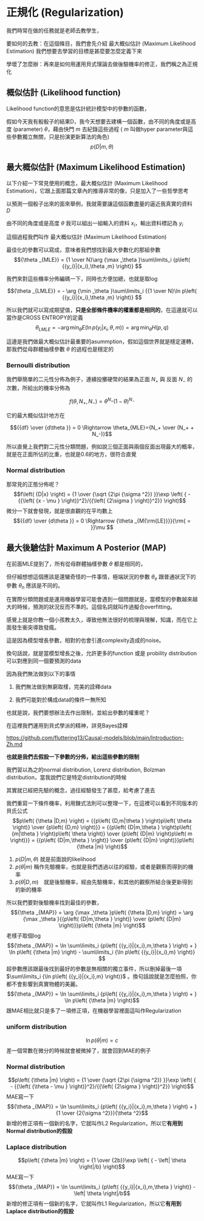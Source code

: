 # 正規化 (Regularization)
我們時常在做的任務就是老師去教學生，

要如何的去教：在這個條目，我們會先介紹 最大概似估計 (Maximum Likelihood Estimation) 我們想要去學習的目標是甚麼要怎麼定義下來

學壞了怎麼辦：再來是如何用運用貝式理論去做後驗機率的修正，我們稱之為正規化

## 概似估計 (Likelihood function)
Likelihood function的意思是估計統計模型中的參數的函數，

假如今天我有骰骰子的結果D，我今天想要去建構一個函數，由不同的角度或是高度 (parameter) $\theta$，藉由快門 $m$ 去紀錄這些過程 ( $m$ 叫做hyper parameter與這些參數獨立無關，只是扮演更新算法的角色)
$$p\left( {D|m,\theta } \right)$$

## 最大概似估計 (Maximum Likelihood Estimation)
以下介紹一下常見使用的概念，最大概似估計 (Maximum Likelihood Estimation)，它跟上面那篇文章內的推導非常的像，只是加入了一些哲學思考

以預測一個骰子出來的面來舉例，我就需要讓這個函數盡量的逼近我真實的資料 $D$

由不同的角度或是高度 $\theta$ 我可以組出一組輸入的資料 $x_i$，輸出資料標記為 $y_i$

這個過程我們叫作 最大概似估計 (Maximum Likelihood Estimation)

最佳化的參數可以寫成，意味者我們想找到最大參數化的那組參數
$${\theta _{MLE}} = {1 \over N}\arg {\max _\theta }\sum\limits_i {p\left( {{y_i}|{x_i},\theta ,m} \right)} $$

我們來對這些機率分佈編碼一下，同時也方便加總，也就是取log

$${\theta _{LMLE}} =  - \arg {\min _\theta }\sum\limits_i {{1 \over N}\ln p\left( {{y_i}|{x_i},\theta ,m} \right)} $$

所以我們就可以寫成期望值，**只是全部條件機率的權重都是相同的**，在這邊就可以當作是CROSS ENTROPY的定義
$${\theta _{LMLE}} =  - \arg {\min _\theta }E\left( {\ln p\left( {{y_i}|{x_i},\theta ,m} \right)} \right) = \arg {\min _\theta }H\left( {p,q} \right)$$

這邊是我們做最大概似估計最重要的asummption，假如這個世界就是穩定運轉，那我們從母群體抽樣參數 $\theta$ 的過程也是穩定的

### Bernoulli distribution
我們舉簡單的二元性分佈為例子，連續投擲硬幣的結果為正面 $N_ +$ 與 反面 $N_-$ 的次數，所給出的機率分佈為

$$f\left( {\theta ,{N_ + },{N_ - }} \right) = {\theta ^{{N_ + }}}{\left( {1 - \theta } \right)^{{N_ - }}}$$

它的最大概似估計地方在

$${{df} \over {d\theta }} = 0 \Rightarrow \theta_{MLE}={N_+ \over (N_+ + N_-)}$$

所以直覺上我們對二元性分類問題，例如說三個正面與兩個反面出現最大的概率，就是在正面所佔的比重，也就是0.6的地方，很符合直覺

### Normal distribution
那常見的正態分佈呢？
$$f\left( {D|x} \right) = {1 \over {\sqrt {2\pi {\sigma ^2}} }}\exp \left( { - {{\left( {x - \mu } \right)}^2}/{{\left( {2\sigma } \right)}^2}} \right)$$
微分一下就會發現，就是很直觀的在平均數上
$${{df} \over {d\theta }} = 0 \Rightarrow {\theta _{M{\rm{LE}}}}{\rm{ = }}\mu $$

## 最大後驗估計 Maximum A Posterior (MAP)
在前面MLE提到了，所有從母群體抽樣參數 $\theta$ 都是相同的，


但仔細想想這個應該是還蠻奇怪的一件事情，極端狀況的參數 $\theta_e$ 跟普通狀況下的參數 $\theta_n$ 應該是不同的。

在實際分類問題或是運用機器學習可能會遇到一個問題就是，當模型的參數越來越大的時候，預測的狀況反而不準的。這個名詞就叫作過擬合overfitting。

感覺上就是你教一個小孩教太久，導致他無法很好的梳理與理解，知識，而在它上面發生衝突導致發瘋。

這是因為模型增長參數，相對的也會引進complexity造成的noise。

換句話說，就是當模型增長之後，允許更多的function 或是 probility distribution可以對應到同一個要預測的data

因為我們無法做到以下的事情

1. 我們無法做到無窮取樣，完美的詮釋data

2. 我們可能對於構成data的條件一無所知

也就是說，我們要想辦法去作出限制，並給出參數的權重呢？

在這裡我們運用到貝式學派的精神，詳見Bayes詮釋

https://github.com/fluttering13/Causal-models/blob/main/Introduction-Zh.md

**也就是我們去假設一下參數的分佈，給出這些參數的限制**

我們習以為之的normal distribution, Lorenz distribution, Bolzman distribution，當我說們它是特定distribution的時候

其實就已經把先驗的概念，過往經驗發生了甚麼，給考慮了進去

我們重寫一下條件機率，利用鍊式法則可以整理一下，在這裡可以看到不同版本的貝氏公式
$$p\left( {\theta |D,m} \right) = {{p\left( {D,m|\theta } \right)p\left( \theta  \right)} \over {p\left( {D,m} \right)}} = {{p\left( {D|m,\theta } \right)p\left( {m|\theta } \right)p\left( \theta  \right)} \over {p\left( {D|m} \right)p\left( m \right)}} = {{p\left( {D|m,\theta } \right)} \over {p\left( {D|m} \right)}}p\left( {\theta |m} \right)$$

1. ${p\left( {D|m,\theta } \right)}$ 就是前面說的likelihood
2. $p\left( {\theta |m} \right)$ 稱作先驗機率，也就是我們透過以往的經驗，或者是觀察而得到的機率
3. $p\left( {\theta |D,m} \right)$　就是後驗機率，經由先驗機率，和其他的觀察所結合後更新得到的新的機率

所以我們要對後驗機率找到最佳的參數，
$${\theta _{MAP}} = \arg {\max _\theta }p\left( {\theta |D,m} \right) = \arg {\max _\theta }{{p\left( {D|m,\theta } \right)} \over {p\left( {D|m} \right)}}p\left( {\theta |m} \right)$$
老樣子取個log
$${\theta _{MAP}} = \ln \sum\limits_i {p\left( {{y_i}|{x_i},m,\theta } \right) + } \ln p\left( {\theta |m} \right) - \sum\limits_i {\ln p\left( {{y_i}|{x_i},m} \right)} $$
超參數應該跟最後找到最好的參數是無相關的獨立事件，所以刪掉最後一項 $\sum\limits_i {\ln p\left( {{y_i}|{x_i},m} \right)}$ 。換句話說就是怎麼拍照，你都不會影響到真實物體的美麗。
$${\theta _{MAP}} = \ln \sum\limits_i {p\left( {{y_i}|{x_i},m,\theta } \right) + } \ln p\left( {\theta |m} \right)$$
跟MAE相比就只是多了一項修正項，在機器學習裡面這叫作Regularization

### uniform distribution
$$\ln p\left( {\theta |m} \right)=c$$
差一個常數在微分的時候就會被微掉了，就會回到MAE的例子

### Normal distribution
$$p\left( {\theta |m} \right) = {1 \over {\sqrt {2\pi {\sigma ^2}} }}\exp \left( { - {{\left( {\theta  - \mu } \right)}^2}/{{\left( {2\sigma } \right)}^2}} \right)$$
MAE寫一下
$${\theta _{MAP}} = \ln \sum\limits_i {p\left( {{y_i}|{x_i},m,\theta } \right) + } {1 \over {2{\sigma ^2}}}{\theta ^2}$$
新增的修正項有一個新的名字，它就叫作L2 Regularization，所以它**有用到Normal distribution的假設**

### Laplace distribution
$$p\left( {\theta |m} \right) = {1 \over {2b}}\exp \left( { - \left| \theta  \right|/b} \right)$$
MAE寫一下
$${\theta _{MAP}} = \ln \sum\limits_i {p\left( {{y_i}|{x_i},m,\theta } \right)}  - \left| \theta  \right|/b$$
新增的修正項有一個新的名字，它就叫作L1 Regularization，所以它**有用到Laplace distribution的假設**
